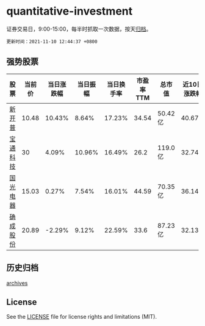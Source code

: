 # quantitative-investment

证券交易日，9:00-15:00，每半时抓取一次数据，按天[归档](archives)。

`更新时间：2021-11-10 12:44:37 +0800`

## 强势股票

|股票|当前价|当日涨跌幅|当日振幅|当日换手率|市盈率TTM|总市值|近10日涨跌幅|
|----|----|----|----|----|----|----|----|
|[新开普](https://xueqiu.com/S/SZ300248)|10.48|10.43%|8.64%|17.23%|34.54|50.42亿|40.67%|
|[宝通科技](https://xueqiu.com/S/SZ300031)|30|4.09%|10.96%|16.49%|26.2|119.0亿|32.74%|
|[国光电器](https://xueqiu.com/S/SZ002045)|15.03|0.27%|7.54%|16.01%|44.59|70.35亿|36.14%|
|[确成股份](https://xueqiu.com/S/SH605183)|20.89|-2.29%|9.12%|22.59%|33.6|87.23亿|32.13%|

## 历史归档

[archives](archives)

## License

See the [LICENSE](LICENSE) file for license rights and limitations (MIT).